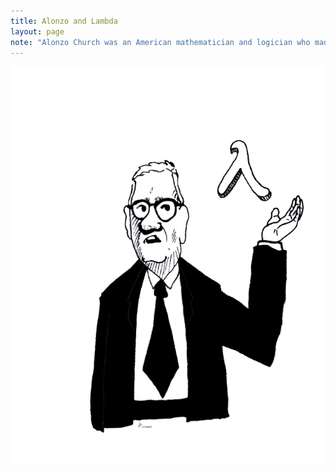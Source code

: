 ```yaml
---
title: Alonzo and Lambda
layout: page
note: "Alonzo Church was an American mathematician and logician who made major contributions to mathematical logic and the foundations of theoretical computer science. He is best known for the lambda calculus, Church–Turing thesis, proving the undecidability of the Entscheidungsproblem, Frege–Church ontology, and the Church–Rosser theorem. He also worked on philosophy of language."
---
```


<img src="/assets/pages/art/images/alonzo_and_lambda_by_kinow-d5tqvau.png">
